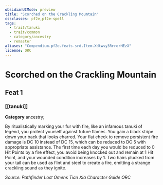 ```yaml
---
obsidianUIMode: preview
title: "Scorched on the Crackling Mountain"
cssclasses: pf2e,pf2e-spell
tags:
  - trait/tanuki
  - trait/common
  - category/ancestry
  - remaster
aliases: "Compendium.pf2e.feats-srd.Item.Xdtwvy3RrrorHEzX"
license: ORC
---
```

# Scorched on the Crackling Mountain
## Feat 1
### [[tanuki]]

**Category** ancestry; 




By ritualistically marking your fur with fire, like an infamous tanuki of legend, you protect yourself against future flames. You gain a black stripe down your back that looks charred. Your flat check to remove persistent fire damage is DC 10 instead of DC 15, which can be reduced to DC 5 with appropriate assistance. The first time each day you would be reduced to 0 Hit Points by a fire effect, you avoid being knocked out and remain at 1 Hit Point, and your wounded condition increases by 1. Two hairs plucked from your tail can be used as flint and steel to create a fire, emitting a strange crackling sound as they ignite.

*Source: Pathfinder Lost Omens Tian Xia Character Guide*
*ORC*